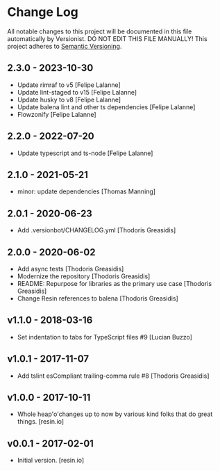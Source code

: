 # Change Log

All notable changes to this project will be documented in this file
automatically by Versionist. DO NOT EDIT THIS FILE MANUALLY!
This project adheres to [Semantic Versioning](http://semver.org/).

## 2.3.0 - 2023-10-30

* Update rimraf to v5 [Felipe Lalanne]
* Update lint-staged to v15 [Felipe Lalanne]
* Update husky to v8 [Felipe Lalanne]
* Update balena lint and other ts dependencies [Felipe Lalanne]
* Flowzonify [Felipe Lalanne]

## 2.2.0 - 2022-07-20

* Update typescript and ts-node [Felipe Lalanne]

## 2.1.0 - 2021-05-21

* minor: update dependencies [Thomas Manning]

## 2.0.1 - 2020-06-23

* Add .versionbot/CHANGELOG.yml [Thodoris Greasidis]

## 2.0.0 - 2020-06-02

* Add async tests [Thodoris Greasidis]
* Modernize the repository [Thodoris Greasidis]
* README: Repurpose for libraries as the primary use case [Thodoris Greasidis]
* Change Resin references to balena [Thodoris Greasidis]

## v1.1.0 - 2018-03-16

* Set indentation to tabs for TypeScript files #9 [Lucian Buzzo]

## v1.0.1 - 2017-11-07

* Add tslint esCompliant trailing-comma rule #8 [Thodoris Greasidis]

## v1.0.0 - 2017-10-11

* Whole heap'o'changes up to now by various kind folks that do great things. [resin.io]

## v0.0.1 - 2017-02-01

* Initial version. [resin.io]
